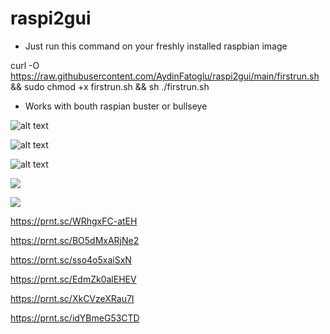 # raspi2gui

- Just run this command on your freshly installed raspbian image  


curl -O https://raw.githubusercontent.com/AydinFatoglu/raspi2gui/main/firstrun.sh && sudo chmod +x firstrun.sh && sh ./firstrun.sh

- Works with bouth raspian buster or bullseye 

![alt text](https://img001.prntscr.com/file/img001/KLTnyULnTSejWh1T4pb9dw.png)

![alt text](https://img001.prntscr.com/file/img001/HUMYEGSPRV2bKYqAOEQUXQ.png)

![alt text](https://img001.prntscr.com/file/img001/pZl1kDNJSgGUR-VAx4BpgA.png)

![](https://img001.prntscr.com/file/img001/LvzXbgWSQbyB4BLZNMx24A.png)

![](https://img001.prntscr.com/file/img001/SLsTyWvYQMS2OIiMxbObcw.png)

https://prnt.sc/WRhgxFC-atEH

https://prnt.sc/BO5dMxARjNe2

https://prnt.sc/sso4o5xaiSxN

https://prnt.sc/EdmZk0alEHEV

https://prnt.sc/XkCVzeXRau7I

https://prnt.sc/idYBmeG53CTD














